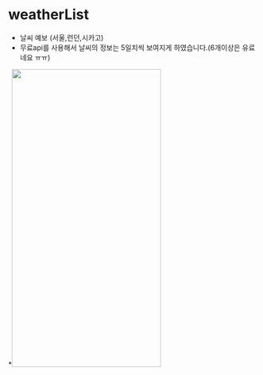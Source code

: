 # weatherList

* 날씨 예보 (서울,런던,시카고)
* 무료api를 사용해서 날씨의 정보는 5일치씩 보여지게 하였습니다.(6개이상은 유료네요 ㅠㅠ)

*<img
  src="https://user-images.githubusercontent.com/117326314/199633418-944ae7f2-7071-4980-a7a5-6c1d643d4efe.png"
  width="300"
  height="600"
/>
